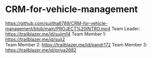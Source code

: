 # CRM-for-vehicle-management

https://github.com/sujitha6789/CRM-for-vehicle-management/blob/main/PROJECT%20INTRO.mp4
Team Leader: https://trailblazer.me/id/sujim14
Team Member 1: https://trailblazer.me/id/suji2	
Team Member 2: https://trailblazer.me/id/pandr172
Team Member 3: https://trailblazer.me/id/priya2682
